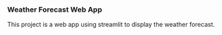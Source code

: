 ### Weather Forecast Web App

This project is a web app using streamlit to display the weather forecast.